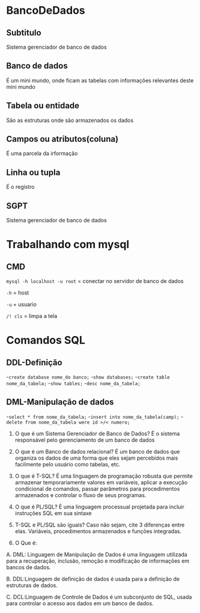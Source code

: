 # BancoDeDados

## Subtitulo
Sistema gerenciador de banco de dados

## Banco de dados
É um mini mundo, onde ficam as tabelas com informações relevantes deste mini mundo

## Tabela ou entidade
São as estruturas onde são armazenados os dados

## Campos ou atributos(coluna)
É uma parcela da irformação

## Linha ou tupla
É o registro

## SGPT 
Sistema gerenciador de banco de dados

# Trabalhando com mysql
## CMD

`mysql -h localhost -u root` = conectar no servidor de banco de dados

`-h` = host

`-u` = usuario

`/! cls` = limpa a tela 

# Comandos SQL
## DDL-Definição

-`create database nome_do banco;`
-`show databases;`
-`create table nome_da_tabela;`
-`show tables;`
-`desc nome_da_tabela;`

## DML-Manipulação de dados
-`select * from nome_da_tabela;` 
-`insert into nome_da_tabela(camp);`
-`delete from nome_da_tabela were id >/< numero;` 

1. O que é um Sistema Gerenciador de Banco de Dados?
É o sistema responsável pelo gerenciamento de um banco de dados

2. O que é um Banco de dados relacional?
É um banco de dados que organiza os dados de uma forma que eles sejam percebidos mais facilmente pelo usuário como tabelas, etc.

3. O que é T-SQL?
É uma linguagem de programação robusta que permite armazenar temporariamente valores em variáveis, aplicar a execução condicional de comandos, passar parâmetros para procedimentos armazenados e controlar o fluxo de seus programas.

4. O que é PL/SQL?
É uma linguagem processual projetada para incluir instruções SQL em sua sintaxe

5. T-SQL e PL/SQL são iguais? Caso não sejam, cite 3 diferenças entre elas.
Variáveis, procedimentos armazenados e funções integradas.

6. O Que é:

A. DML: Linguagem de Manipulação de Dados é uma linguagem utilizada para a recuperação, inclusão, remoção e modificação de informações em bancos de dados.

B. DDL:Linguagem de definição de dados é  usada para a definição de estruturas de dados.

C. DCL:Linguagem de Controle de Dados  é um subconjunto de SQL, usada para controlar o acesso aos dados em um banco de dados. 